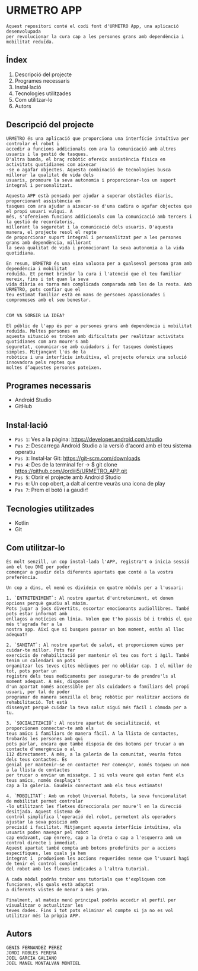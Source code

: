 # URMETRO APP

    Aquest repositori conté el codi font d'URMETRO App, una aplicació desenvolupada
    per revolucionar la cura cap a les persones grans amb dependència i mobilitat reduïda.
    
## Índex

1. Descripció del projecte
2. Programes necessaris
3. Instal·lació
4. Tecnologies utilitzades
5. Com utilitzar-lo
6. Autors


##  Descripció del projecte

    URMETRO és una aplicació que proporciona una interfície intuïtiva per controlar el robot i 
    accedir a funcions addicionals com ara la comunicació amb altres usuaris i la gestió de tasques.
    D'altra banda, el braç robòtic ofereix assistència física en activitats quotidianes com aixecar
    -se o agafar objectes. Aquesta combinació de tecnologies busca millorar la qualitat de vida dels
    usuaris, promoure la seva autonomia i proporcionar-los un suport integral i personalitzat.

    Aquesta APP està pensada per ajudar a superar obstàcles diaris, proporcionant assistència en 
    tasques com ara ajudar a aixecar-se d'una cadira o agafar objectes que el propi usuari vulgui. A
    més, s'ofereixen funcions addicionals com la comunicació amb tercers i la gestió de recordatoris,
    millorant la seguretat i la comunicació dels usuaris. D'aquesta manera, el projecte resol el repte
    de proporcionar suport integral i personalitzat per a les persones grans amb dependència, millorant
    la seva qualitat de vida i promocionant la seva autonomia a la vida quotidiana.

    En resum, URMETRO és una eina valuosa per a qualsevol persona gran amb dependència i mobilitat
    reduïda. Et permet brindar la cura i l'atenció que el teu familiar mereix, fins i tot quan la seva 
    vida diària es torna més complicada comparada amb les de la resta. Amb URMETRO, pots confiar que el
    teu estimat familiar està en mans de persones apassionades i compromeses amb el seu benestar.

    
    COM VA SORGIR LA IDEA?

    El públic de l'app és per a persones grans amb dependència i mobilitat reduïda. Moltes persones en 
    aquesta situació es troben amb dificultats per realitzar activitats quotidianes com ara moure's amb
    seguretat, comunicar-se amb cuidadors i fer tasques domèstiques simples. Mitjançant l'ús de la
    robòtica i una interfície intuïtiva, el projecte ofereix una solució innovadora pels reptes que 
    moltes d’aquestes persones pateixen.
    
    
## Programes necessaris 

- Android Studio
- GitHub

## Instal·lació 

- `Pas 1`: Ves a la pàgina: https://developer.android.com/studio
- `Pas 2`: Descarrega Android Studio a la versió d'acord amb el teu sistema operatiu
- `Pas 3`: Instal·lar Git: https://git-scm.com/downloads
- `Pas 4`: Des de la terminal fer -> $ git clone https://github.com/Jordiii5/URMETRO_APP.git
- `Pas 5`: Obrir el projecte amb Android Studio
- `Pas 6`: Un cop obert, a dalt al centre veuràs una icona de play 
- `Pas 7`: Prem el botó i a gaudir!

## Tecnologies utilitzades 

- Kotlin
- Git

## Com utilitzar-lo 

    És molt senzill, un cop instal·lada l'APP, registra't o inicia sessió amb el teu DNI per poder 
    començar a gaudir dels diferents apartats que conté a la vostra preferència.
    
    Un cop a dins, el menú es divideix en quatre mòduls per a l'usuari:
    
    1. `ENTRETENIMENT`: Al nostre apartat d'entreteniment, et donem opcions perquè gaudiu al màxim. 
    Pots jugar a jocs divertits, escortar emocionants audiollibres. També pots estar informat amb 
    enllaços a notícies en línia. Volem que t'ho passis bé i trobis el que més t'agrada fer a la 
    nostra app. Així que si busques passar un bon moment, estàs al lloc adequat!
    
    2. `SANITAT`: Al nostre apartat de salut, et proporcionem eines per cuidar-te millor. Pots fer
    exercicis de rehabilitació per mantenir el teu cos fort i àgil. També tenim un calendari on pots
    organitzar les teves cites mèdiques per no oblidar cap. I el millor de tot, pots portar un
    registre dels teus medicaments per assegurar-te de prendre'ls al moment adequat. A més, disposem 
    d'un apartat només accessible per als cuidadors o familiars del propi usuari, per tal de poder
    programar de manera senzilla el braç robòtic per realitzar accions de rehabilitació. Tot està
    dissenyat perquè cuidar la teva salut sigui més fàcil i còmoda per a tu.
    
    3. `SOCIALITZACIÓ`: Al nostre apartat de socialització, et proporcionem connectar-te amb els 
    teus amics i familiars de manera fàcil. A la llista de contactes, trobaràs les persones amb qui
    pots parlar, encara que també disposa de dos botons per trucar a un contacte d'emergència o al 
    112 directament. A més, a la galeria de la comunitat, veuràs fotos dels teus contactes. És
    genial per mantenir-se en contacte! Per començar, només toqueu un nom a la llista de contactes
    per trucar o enviar un missatge. I si vols veure què estan fent els teus amics, només desplaça't
    cap a la galeria. Gaudeix connectant amb els teus estimats!

    4. `MOBILITAT`: Amb un robot Universal Robots, la seva funcionalitat de mobilitat permet controlar
    -lo utilitzant les fletxes direccionals per moure'l en la direcció desitjada. Aquest sistema de 
    control simplifica l'operació del robot, permetent als operadors ajustar la seva posició amb
    precisió i facilitat. Mitjançant aquesta interfície intuïtiva, els usuaris poden navegar pel robot
    cap endavant, cap enrere, cap a la dreta o cap a l'esquerra amb un control directe i immediat.
    Aquest apartat també compta amb botons predefinits per a accions específiques, les quals ja hem 
    integrat i  produeixen les accions requerides sense que l'usuari hagi de tenir el control complet
    del robot amb les flexes indicades a l'altra tutorial.

    A cada mòdul podràs trobar uns tutorials que t'expliquen com funcionen, els quals està adaptat
    a diferents vistes de menor a més gran.

    Finalment, al mateix menú principal podràs accedir al perfil per visualitzar o actualitzar les
    teves dades. Fins i tot pots eliminar el compte si ja no es vol utilitzar més la pròpia APP.



## Autors 

    GENIS FERNANDEZ PEREZ
    JORDI ROBLES PERERA
    JOEL GARCIA GALIANO
    JOEL MANEL MONTALVAN MONTIEL
